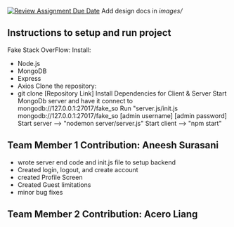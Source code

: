 [![Review Assignment Due Date](https://classroom.github.com/assets/deadline-readme-button-24ddc0f5d75046c5622901739e7c5dd533143b0c8e959d652212380cedb1ea36.svg)](https://classroom.github.com/a/9NDadFFr)
Add design docs in *images/*

## Instructions to setup and run project
 Fake Stack OverFlow:
 Install:
 - Node.js
 - MongoDB
 - Express
 - Axios
Clone the repository:
 - git clone [Repository Link]
Install Dependencies for Client & Server
Start MongoDb server and have it connect to mongodb://127.0.0.1:27017/fake_so
Run "server.js/init.js mongodb://127.0.0.1:27017/fake_so [admin username] [admin password]
Start server --> "nodemon server/server.js"
Start client --> "npm start"
## Team Member 1 Contribution: Aneesh Surasani
 - wrote server end code and init.js file to setup backend
 - Created login, logout, and create account
 - created Profile Screen
 - Created Guest limitations
 - minor bug fixes
## Team Member 2 Contribution: Acero Liang
